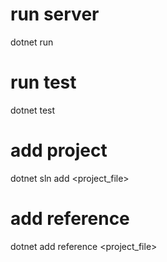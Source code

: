 # run server
dotnet run

# run test
dotnet test

# add project
dotnet sln add <project_file>

# add reference
dotnet add reference <project_file>
